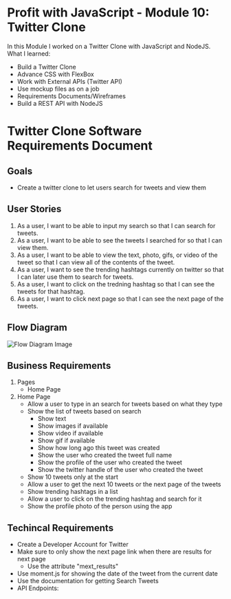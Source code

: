 # Profit with JavaScript - Module 10: Twitter Clone

In this Module I worked on a Twitter Clone with JavaScript and NodeJS. What I learned:
- Build a Twitter Clone
- Advance CSS with FlexBox
- Work with External APIs (Twitter API)
- Use mockup files as on a job
- Requirements Documents/Wireframes
- Build a REST API with NodeJS


# Twitter Clone Software Requirements Document
## Goals
- Create a twitter clone to let users search for tweets and view them

## User Stories
1. As a user, I want to be able to input my search so that I can search for tweets.
2. As a user, I want to be able to see the tweets I searched for so that I can view them.
3. As a user, I want to be able to view the text, photo, gifs, or video of the tweet so that I can view all of the contents of the tweet.
4. As a user, I want to see the trending hashtags currently on twitter so that I can later use them to search for tweets.
5. As a user, I want to click on the tredning hashtag so that I can see the tweets for that hashtag.
6. As a user, I want to click next page so that I can see the next page of the tweets.

## Flow Diagram
![Flow Diagram Image](https://raw.githubusercontent.com/MarounFahed/twitter-clone-pwj-module-10/main/Flow-Diagram.png)

## Business Requirements
1. Pages
   - Home Page
2. Home Page
   - Allow a user to type in an search for tweets based on what they type
   - Show the list of tweets based on search
     - Show text
     - Show images if available
     - Show video if available
     - Show gif if available
     - Show how long ago this tweet was created
     - Show the user who created the tweet full name
     - Show the profile of the user who created the tweet
     - Show the twitter handle of the user who created the tweet
   - Show 10 tweets only at the start
   - Allow a user to get the next 10 tweets or the next page of the tweets
   - Show trending hashtags in a list
   - Allow a user to click on the trending hashtag and search for it
   - Show the profile photo of the person using the app

## Techincal Requirements
- Create a Developer Account for Twitter
- Make sure to only show the next page link when there are results for next page
	- Use the attribute "mext_results"
- Use moment.js for showing the date of the tweet from the current date
- Use the documentation for getting Search Tweets
- API Endpoints: 
